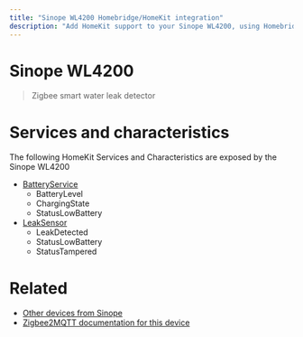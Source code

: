 ```yaml
---
title: "Sinope WL4200 Homebridge/HomeKit integration"
description: "Add HomeKit support to your Sinope WL4200, using Homebridge, Zigbee2MQTT and homebridge-z2m."
---
```

<!---
This file has been GENERATED using src/docgen/docgen.ts
DO NOT EDIT THIS FILE MANUALLY!
-->
# Sinope WL4200
> Zigbee smart water leak detector


# Services and characteristics
The following HomeKit Services and Characteristics are exposed by
the Sinope WL4200

* [BatteryService](../../battery.md)
  * BatteryLevel
  * ChargingState
  * StatusLowBattery
* [LeakSensor](../../sensors.md)
  * LeakDetected
  * StatusLowBattery
  * StatusTampered


# Related
* [Other devices from Sinope](../index.md#sinope)
* [Zigbee2MQTT documentation for this device](https://www.zigbee2mqtt.io/devices/WL4200.html)